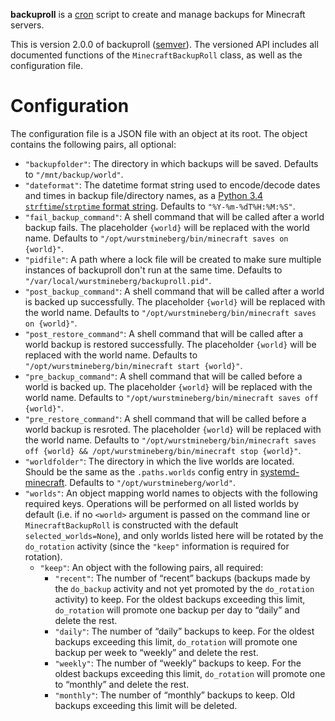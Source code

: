 **backuproll** is a [cron](https://en.wikipedia.org/wiki/Cron) script to create and manage backups for Minecraft servers.

This is version 2.0.0 of backuproll ([semver](http://semver.org/)). The versioned API includes all documented functions of the `MinecraftBackupRoll` class, as well as the configuration file.

# Configuration

The configuration file is a JSON file with an object at its root. The object contains the following pairs, all optional:

* `"backupfolder"`: The directory in which backups will be saved. Defaults to `"/mnt/backup/world"`.
* `"dateformat"`: The datetime format string used to encode/decode dates and times in backup file/directory names, as a [Python 3.4 `strftime`/`strptime` format string](https://docs.python.org/3.4/library/datetime.html#strftime-and-strptime-behavior). Defaults to `"%Y-%m-%dT%H:%M:%S"`.
* `"fail_backup_command"`: A shell command that will be called after a world backup fails. The placeholder `{world}` will be replaced with the world name. Defaults to `"/opt/wurstmineberg/bin/minecraft saves on {world}"`.
* `"pidfile"`: A path where a lock file will be created to make sure multiple instances of backuproll don't run at the same time. Defaults to `"/var/local/wurstmineberg/backuproll.pid"`.
* `"post_backup_command"`: A shell command that will be called after a world is backed up successfully. The placeholder `{world}` will be replaced with the world name. Defaults to `"/opt/wurstmineberg/bin/minecraft saves on {world}"`.
* `"post_restore_command"`: A shell command that will be called after a world backup is restored successfully. The placeholder `{world}` will be replaced with the world name. Defaults to `"/opt/wurstmineberg/bin/minecraft start {world}"`.
* `"pre_backup_command"`: A shell command that will be called before a world is backed up. The placeholder `{world}` will be replaced with the world name. Defaults to `"/opt/wurstmineberg/bin/minecraft saves off {world}"`.
* `"pre_restore_command"`: A shell command that will be called before a world backup is resroted. The placeholder `{world}` will be replaced with the world name. Defaults to `"/opt/wurstmineberg/bin/minecraft saves off {world} && /opt/wurstmineberg/bin/minecraft stop {world}"`.
* `"worldfolder"`: The directory in which the live worlds are located. Should be the same as the `.paths.worlds` config entry in [systemd-minecraft](https://github.com/wurstmineberg/systemd-minecraft). Defaults to `"/opt/wurstmineberg/world"`.
* `"worlds"`: An object mapping world names to objects with the following required keys. Operations will be performed on all listed worlds by default (i.e. if no `<world>` argument is passed on the command line or `MinecraftBackupRoll` is constructed with the default `selected_worlds=None`), and only worlds listed here will be rotated by the `do_rotation` activity (since the `"keep"` information is required for rotation).
    * `"keep"`: An object with the following pairs, all required:
        * `"recent"`: The number of “recent” backups (backups made by the `do_backup` activity and not yet promoted by the `do_rotation` activity) to keep. For the oldest backups exceeding this limit, `do_rotation` will promote one backup per day to “daily” and delete the rest.
        * `"daily"`: The number of “daily” backups to keep. For the oldest backups exceeding this limit, `do_rotation` will promote one backup per week to “weekly” and delete the rest.
        * `"weekly"`: The number of “weekly” backups to keep. For the oldest backups exceeding this limit, `do_rotation` will promote one to “monthly” and delete the rest.
        * `"monthly"`: The number of “monthly” backups to keep. Old backups exceeding this limit will be deleted.
